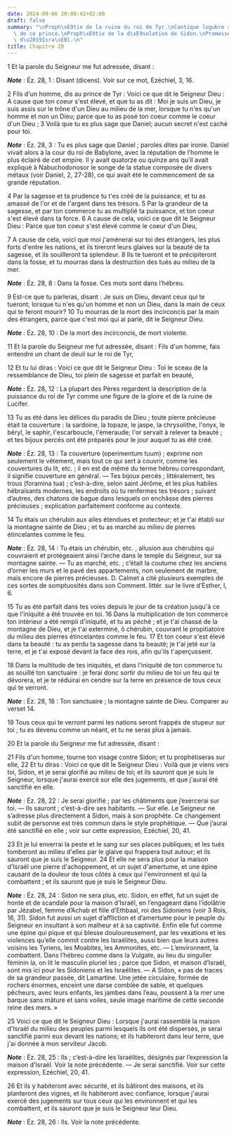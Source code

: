 ```yaml
---
date: 2024-09-06 20:00:42+02:00
draft: false
summary: "\nProph\xE9tie de la ruine du roi de Tyr.\nCantique lugubre sur la ruine\
  \ de ce prince.\nProph\xE9tie de la d\xE9solation de Sidon.\nPromesse du r\xE9tablissement\
  \ d\u2019Isra\xEBl.\n"
title: Chapitre 28
---
```





1 Et la parole du Seigneur me fut adressée, disant :

***Note*** :  Éz. 28, 1 : Disant (dicens). Voir sur ce mot, Ezéchiel, 3, 16.


2 Fils d'un homme, dis au prince de Tyr : Voici ce que dit le Seigneur Dieu : A cause que ton coeur s'est élevé, et que tu as dit : Moi je suis un Dieu, je suis assis sur le trône d'un Dieu au milieu de la mer, lorsque tu n'es qu'un homme et non un Dieu; parce que tu as posé ton coeur comme le coeur d'un Dieu ; 3 Voilà que tu es plus sage que Daniel; aucun secret n'est caché pour toi.

***Note*** :  Éz. 28, 3 : Tu es plus sage que Daniel ; paroles dites par ironie. Daniel vivait alors à la cour du roi de Babylone, avec la réputation de l’homme le plus éclairé de cet empire. Il y avait quatorze ou quinze ans qu’il avait expliqué à Nabuchodonosor le songe de la statue composée de divers métaux (voir Daniel, 2, 27-28), ce qui avait été le commencement de sa grande réputation.

4 Par la sagesse et ta prudence tu t'es créé de la puissance, et tu as amassé de l'or et de l'argent dans tes trésors. 5 Par la grandeur de ta sagesse, et par ton commerce tu as multiplié ta puissance, et ton coeur s'est élevé dans ta force. 6 A cause de cela, voici ce que dit le Seigneur Dieu : Parce que ton coeur s'est élevé comme le coeur d'un Dieu,


7 A cause de cela, voici que moi j'amènerai sur toi des étrangers, les plus forts d'entre les nations, et ils tireront leurs glaives sur la beauté de ta sagesse, et ils souilleront ta splendeur. 8 Ils te tueront et te précipiteront dans la fosse, et tu mourras dans la destruction des tués au milieu de la mer.

***Note*** :  Éz. 28, 8 : Dans la fosse. Ces mots sont dans l’hébreu.

9 Est-ce que tu parleras, disant : Je suis un Dieu, devant ceux qui te tueront; lorsque tu n'es qu'un homme et non un Dieu, dans la main de ceux qui te feront mourir? 10 Tu mourras de la mort des incirconcis par la main des étrangers, parce que c'est moi qui ai parlé, dit le Seigneur Dieu.

***Note*** :  Éz. 28, 10 : De la mort des incirconcis, de mort violente.


11 Et la parole du Seigneur me fut adressée, disant : Fils d'un homme, fais entendre un chant de deuil sur le roi de Tyr,


12 Et tu lui diras : Voici ce que dit le Seigneur Dieu : Toi le sceau de la ressemblance de Dieu, toi plein de sagesse et parfait en beauté,

***Note*** :  Éz. 28, 12 : La plupart des Pères regardent la description de la puissance du roi de Tyr comme une figure de la gloire et de la ruine de Lucifer.

13 Tu as été dans les délices du paradis de Dieu ; toute pierre précieuse était ta couverture : la sardoine, la topaze, le jaspe, la chrysolithe, l'onyx, le béryl, le saphir, l'escarboucle, l'émeraude; l'or servait à relever ta beauté ; et tes bijoux percés ont été préparés pour le jour auquel tu as été créé.

***Note*** :  Éz. 28, 13 : Ta couverture (operimentum tuum) ; exprime non seulement le vêtement, mais tout ce qui sert à couvrir, comme les couvertures du lit, etc. ; il en est de même du terme hébreu correspondant, il signifie couverture en général. ― Tes bijoux percés ; littéralement, tes trous (foramina tua) ; c’est-à-dire, selon saint Jérôme, et les plus habiles hébraïsants modernes, les endroits où tu renfermes tes trésors ; suivant d’autres, des chatons de bague dans lesquels on enchâsse des pierres précieuses ; explication parfaitement conforme au contexte.

14 Tu étais un chérubin aux ailes étendues et protecteur; et je t'ai établi sur la montagne sainte de Dieu ; et tu as marché au milieu de pierres étincelantes comme le feu.

***Note*** :  Éz. 28, 14 : Tu étais un chérubin, etc. , allusion aux chérubins qui couvraient et protégeaient ainsi l’arche dans le temple du Seigneur, sur sa montagne sainte. ― Tu as marché, etc. ; c’était la coutume chez les anciens d’orner les murs et le pavé des appartements, non seulement de marbre, mais encore de pierres précieuses. D. Calmet a cité plusieurs exemples de ces sortes de somptuosités dans son Comment. littér. sur le livre d’Esther, I, 6.


15 Tu as été parfait dans tes voies depuis le jour de ta création jusqu'à ce que l'iniquité a été trouvée en toi. 16 Dans la multiplication de ton commerce ton intérieur a été rempli d'iniquité, et tu as péché ; et je t'ai chassé de la montagne de Dieu, et je t'ai exterminé, ô chérubin, couvrant le propitiatoire du milieu des pierres étincelantes comme le feu. 17 Et ton coeur s'est élevé dans ta beauté : tu as perdu ta sagesse dans ta beauté; je t'ai jeté sur la terre, et je t'ai exposé devant la face des rois, afin qu'ils t'aperçussent.


18 Dans la multitude de tes iniquités, et dans l'iniquité de ton commerce tu as souillé ton sanctuaire : je ferai donc sortir du milieu de toi un feu qui te dévorera, et je te réduirai en cendre sur la terre en présence de tous ceux qui te verront.

***Note*** :  Éz. 28, 18 : Ton sanctuaire ; la montagne sainte de Dieu. Comparer au verset 14.

19 Tous ceux qui te verront parmi les nations seront frappés de stupeur sur toi ; tu es devenu comme un néant, et tu ne seras plus à jamais.


20 Et la parole du Seigneur me fut adressée, disant :


21 Fils d'un homme, tourne ton visage contre Sidon; et tu prophétiseras sur elle, 22 Et tu diras : Voici ce que dit le Seigneur Dieu : Voilà que je viens vers toi, Sidon, et je serai glorifié au milieu de toi; et ils sauront que je suis le Seigneur, lorsque j'aurai exercé sur elle des jugements, et que j'aurai été sanctifié en elle.

***Note*** :  Éz. 28, 22 : Je serai glorifié ; par les châtiments que j’exercerai sur toi. ― Ils sauront ; c’est-à-dire ses habitants. ― Sur elle. Le Seigneur ne s’adresse plus directement à Sidon, mais à son prophète. Ce changement subit de personne est très commun dans le style prophétique. ― Que j’aurai été sanctifié en elle ; voir sur cette expression, Ezéchiel, 20, 41.


23 Et je lui enverrai la peste et le sang sur ses places publiques; et les tués tomberont au milieu d'elles par le glaive qui frappera tout autour; et ils sauront que je suis le Seigneur. 24 Et elle ne sera plus pour la maison d'Israël une pierre d'achoppement, et un sujet d'amertume, et une épine causant de la douleur de tous côtés à ceux qui l'environnent et qui la combattent ; et ils sauront que je suis le Seigneur Dieu.

***Note*** :  Éz. 28, 24 : Sidon ne sera plus, etc. Sidon, en effet, fut un sujet de honte et de scandale pour la maison d’Israël, en l’engageant dans l’idolâtrie par Jézabel, femme d’Achab et fille d’Ethbaal, roi des Sidoniens (voir 3 Rois, 16, 31). Sidon fut aussi un sujet d’affliction et d’amertume pour le peuple du Seigneur en insultant à son malheur et à sa captivité. Enfin elle fut comme une épine qui pique et qui blesse douloureusement, par les vexations et les violences qu’elle commit contre les Israélites, aussi bien que leurs autres voisins les Tyriens, les Moabites, les Ammonites, etc. ― L’environnent, la combattent. Dans l’hébreu comme dans la Vulgate, au lieu du singulier féminin la, on lit le masculin pluriel les ; parce que Sidon, et maison d’Israël, sont mis ici pour les Sidoniens et les Israélites. ― A Sidon, « pas de traces de sa grandeur passée, dit Lamartine. Une jetée circulaire, formée de rochers énormes, enceint une darse comblée de sable, et quelques pêcheurs, avec leurs enfants, les jambes
dans l’eau, poussent à la mer une barque sans mâture et sans voiles, seule image maritime de cette seconde reine des mers. »


25 Voici ce que dit le Seigneur Dieu : Lorsque j'aurai rassemblé la maison d'Israël du milieu des peuples parmi lesquels ils ont été dispersés, je serai sanctifié parmi eux devant les nations; et ils habiteront dans leur terre, que j'ai donnée à mon serviteur Jacob.

***Note*** :  Éz. 28, 25 : Ils ; c’est-à-dire les Israélites, désignés par l’expression la maison d’Israël. Voir la note précédente. ― Je serai sanctifié. Voir sur cette expression, Ezéchiel, 20, 41.

26 Et ils y habiteront avec sécurité, et ils bâtiront des maisons, et ils planteront des vignes, et ils habiteront avec confiance, lorsque j'aurai exercé des jugements sur tous ceux qui les environnent et qui les combattent, et ils sauront que je suis le Seigneur leur Dieu.

***Note*** :  Éz. 28, 26 : Ils. Voir la note précédente.

